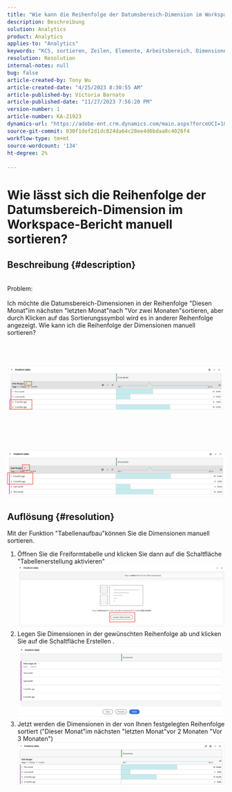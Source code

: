 ```yaml
---
title: "Wie kann die Reihenfolge der Datumsbereich-Dimension im Workspace-Bericht manuell sortiert werden?"
description: Beschreibung
solution: Analytics
product: Analytics
applies-to: "Analytics"
keywords: "KCS, sortieren, Zeilen, Elemente, Arbeitsbereich, Dimensionen, sortieren, Reihenfolge"
resolution: Resolution
internal-notes: null
bug: false
article-created-by: Tony Wu
article-created-date: "4/25/2023 8:30:55 AM"
article-published-by: Victoria Barnato
article-published-date: "11/27/2023 7:56:20 PM"
version-number: 1
article-number: KA-21923
dynamics-url: "https://adobe-ent.crm.dynamics.com/main.aspx?forceUCI=1&pagetype=entityrecord&etn=knowledgearticle&id=9a23827a-43e3-ed11-a7c7-6045bd006239"
source-git-commit: 030f1def2d1dc824da64c28ee4d6bdaa8c4026f4
workflow-type: tm+mt
source-wordcount: '134'
ht-degree: 2%

---
```


# Wie lässt sich die Reihenfolge der Datumsbereich-Dimension im Workspace-Bericht manuell sortieren?

## Beschreibung {#description}

<br>Problem:
<br> 
<br>Ich möchte die Datumsbereich-Dimensionen in der Reihenfolge &quot;Diesen Monat&quot;im nächsten &quot;letzten Monat&quot;nach &quot;Vor zwei Monaten&quot;sortieren, aber durch Klicken auf das Sortierungssymbol wird es in anderer Reihenfolge angezeigt. Wie kann ich die Reihenfolge der Dimensionen manuell sortieren?<br><br>
<br> <br><br>![](assets/___ce72c3cd-43e3-ed11-a7c7-6045bd006239___.png)<br><br> <br><br> <br><br>![](assets/___1927bed3-43e3-ed11-a7c7-6045bd006239___.png)<br>

## Auflösung {#resolution}


Mit der Funktion &quot;Tabellenaufbau&quot;können Sie die Dimensionen manuell sortieren.



1. Öffnen Sie die Freiformtabelle und klicken Sie dann auf die Schaltfläche &quot;Tabellenerstellung aktivieren&quot; ![](assets/d4eda136-2fcd-ed11-b597-6045bd006793.png)
2. Legen Sie Dimensionen in der gewünschten Reihenfolge ab und klicken Sie auf die Schaltfläche Erstellen .![](assets/69497031-30cd-ed11-b597-6045bd006793.png)
3. Jetzt werden die Dimensionen in der von Ihnen festgelegten Reihenfolge sortiert (&quot;Dieser Monat&quot;im nächsten &quot;letzten Monat&quot;vor 2 Monaten &quot;Vor 3 Monaten&quot;)![](assets/efb1744a-30cd-ed11-b597-6045bd006793.png)



